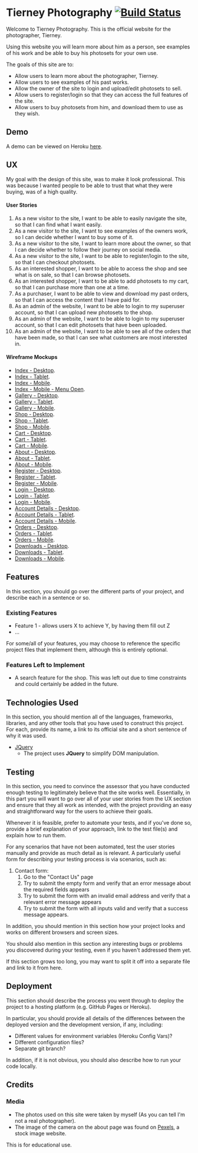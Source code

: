 # Tierney Photography [![Build Status](https://travis-ci.org/Cobonkoi/tierney-photography.svg?branch=master)](https://travis-ci.org/Cobonkoi/tierney-photography)

Welcome to Tierney Photography. This is the official website for the photographer, Tierney.

Using this website you will learn more about him as a person, see examples of his work and be able to buy his photosets for your own use.

The goals of this site are to:
- Allow users to learn more about the photographer, Tierney.
- Allow users to see examples of his past works.
- Allow the owner of the site to login and upload/edit photosets to sell.
- Allow users to register/login so that they can access the full features of the site.
- Allow users to buy photosets from him, and download them to use as they wish.

## Demo

A demo can be viewed on Heroku [here](https://tierney-photography.herokuapp.com/).

## UX

My goal with the design of this site, was to make it look professional.
This was because I wanted people to be able to trust that what they were buying, was of a high quality.

#### User Stories

1. As a new visitor to the site, I want to be able to easily navigate the site, so that I can find what I want easily.
2. As a new visitor to the site, I want to see examples of the owners work, so I can decide whether I want to buy some of it.
3. As a new visitor to the site, I want to learn more about the owner, so that I can decide whether to follow their journey on social media.
4. As a new visitor to the site, I want to be able to register/login to the site, so that I can checkout photosets.
5. As an interested shopper, I want to be able to access the shop and see what is on sale, so that I can browse photosets.
6. As an interested shopper, I want to be able to add photosets to my cart, so that I can purchase more than one at a time.
7. As a purchaser, I want to be able to view and download my past orders, so that I can access the content that I have paid for.
8. As an admin of the website, I want to be able to login to my superuser account, so that I can upload new photosets to the shop.
9. As an admin of the website, I want to be able to login to my superuser account, so that I can edit photosets that have been uploaded.
10. As an admin of the website, I want to be able to see all of the orders that have been made, so that I can see what customers are most interested in.

#### Wireframe Mockups

- [Index - Desktop](wireframes/index-desktop.png).
- [Index - Tablet](wireframes/index-tablet.png).
- [Index - Mobile](wireframes/index-mobile.png).
- [Index - Mobile - Menu Open](wireframes/index-mobile-menuopen.png).
- [Gallery - Desktop](wireframes/gallery-desktop.png).
- [Gallery - Tablet](wireframes/gallery-tablet.png).
- [Gallery - Mobile](wireframes/gallery-mobile.png).
- [Shop - Desktop](wireframes/shop-desktop.png).
- [Shop - Tablet](wireframes/shop-tablet.png).
- [Shop - Mobile](wireframes/shop-mobile.png).
- [Cart - Desktop](wireframes/cart-desktop.png).
- [Cart - Tablet](wireframes/cart-tablet.png).
- [Cart - Mobile](wireframes/cart-mobile.png).
- [About - Desktop](wireframes/about-desktop.png).
- [About - Tablet](wireframes/about-tablet.png).
- [About - Mobile](wireframes/about-mobile.png).
- [Register - Desktop](wireframes/register-desktop.png).
- [Register - Tablet](wireframes/register-tablet.png).
- [Register - Mobile](wireframes/register-mobile.png).
- [Login - Desktop](wireframes/login-desktop.png).
- [Login - Tablet](wireframes/login-tablet.png).
- [Login - Mobile](wireframes/login-mobile.png).
- [Account Details - Desktop](wireframes/accountdetails-desktop.png).
- [Account Details - Tablet](wireframes/accountdetails-tablet.png).
- [Account Details - Mobile](wireframes/accountdetails-mobile.png).
- [Orders - Desktop](wireframes/orders-desktop.png).
- [Orders - Tablet](wireframes/orders-tablet.png).
- [Orders - Mobile](wireframes/orders-mobile.png).
- [Downloads - Desktop](wireframes/downloads-desktop.png).
- [Downloads - Tablet](wireframes/downloads-tablet.png).
- [Downloads - Mobile](wireframes/downloads-mobile.png).

## Features

In this section, you should go over the different parts of your project, and describe each in a sentence or so.
 
### Existing Features
- Feature 1 - allows users X to achieve Y, by having them fill out Z
- ...

For some/all of your features, you may choose to reference the specific project files that implement them, although this is entirely optional.

### Features Left to Implement
- A search feature for the shop. This was left out due to time constraints and could certainly be added in the future.

## Technologies Used

In this section, you should mention all of the languages, frameworks, libraries, and any other tools that you have used to construct this project. For each, provide its name, a link to its official site and a short sentence of why it was used.

- [JQuery](https://jquery.com)
    - The project uses **JQuery** to simplify DOM manipulation.


## Testing

In this section, you need to convince the assessor that you have conducted enough testing to legitimately believe that the site works well. Essentially, in this part you will want to go over all of your user stories from the UX section and ensure that they all work as intended, with the project providing an easy and straightforward way for the users to achieve their goals.

Whenever it is feasible, prefer to automate your tests, and if you've done so, provide a brief explanation of your approach, link to the test file(s) and explain how to run them.

For any scenarios that have not been automated, test the user stories manually and provide as much detail as is relevant. A particularly useful form for describing your testing process is via scenarios, such as:

1. Contact form:
    1. Go to the "Contact Us" page
    2. Try to submit the empty form and verify that an error message about the required fields appears
    3. Try to submit the form with an invalid email address and verify that a relevant error message appears
    4. Try to submit the form with all inputs valid and verify that a success message appears.

In addition, you should mention in this section how your project looks and works on different browsers and screen sizes.

You should also mention in this section any interesting bugs or problems you discovered during your testing, even if you haven't addressed them yet.

If this section grows too long, you may want to split it off into a separate file and link to it from here.

## Deployment

This section should describe the process you went through to deploy the project to a hosting platform (e.g. GitHub Pages or Heroku).

In particular, you should provide all details of the differences between the deployed version and the development version, if any, including:
- Different values for environment variables (Heroku Config Vars)?
- Different configuration files?
- Separate git branch?

In addition, if it is not obvious, you should also describe how to run your code locally.


## Credits
### Media
- The photos used on this site were taken by myself (As you can tell I'm not a real photographer).
- The image of the camera on the about page was found on [Pexels](https://www.pexels.com/), a stock image website.

This is for educational use.